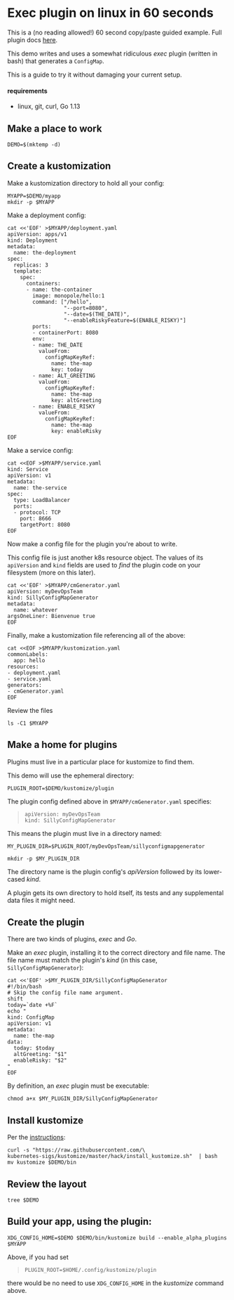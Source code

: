 # Exec plugin on linux in 60 seconds

This is a (no reading allowed!) 60 second copy/paste guided
example.  Full plugin docs [here](README.md).

This demo writes and uses a somewhat ridiculous
_exec_ plugin (written in bash) that generates a
`ConfigMap`.

This is a guide to try it without damaging your
current setup.

#### requirements

 * linux, git, curl, Go 1.13


## Make a place to work

```
DEMO=$(mktemp -d)
```

## Create a kustomization

Make a kustomization directory to
hold all your config:

```
MYAPP=$DEMO/myapp
mkdir -p $MYAPP
```

Make a deployment config:

```
cat <<'EOF' >$MYAPP/deployment.yaml
apiVersion: apps/v1
kind: Deployment
metadata:
  name: the-deployment
spec:
  replicas: 3
  template:
    spec:
      containers:
      - name: the-container
        image: monopole/hello:1
        command: ["/hello",
                  "--port=8080",
                  "--date=$(THE_DATE)",
                  "--enableRiskyFeature=$(ENABLE_RISKY)"]
        ports:
        - containerPort: 8080
        env:
        - name: THE_DATE
          valueFrom:
            configMapKeyRef:
              name: the-map
              key: today
        - name: ALT_GREETING
          valueFrom:
            configMapKeyRef:
              name: the-map
              key: altGreeting
        - name: ENABLE_RISKY
          valueFrom:
            configMapKeyRef:
              name: the-map
              key: enableRisky
EOF
```

Make a service config:

```
cat <<EOF >$MYAPP/service.yaml
kind: Service
apiVersion: v1
metadata:
  name: the-service
spec:
  type: LoadBalancer
  ports:
  - protocol: TCP
    port: 8666
    targetPort: 8080
EOF
```

Now make a config file for the plugin
you're about to write.

This config file is just another k8s resource
object.  The values of its `apiVersion` and `kind`
fields are used to _find_ the plugin code on your
filesystem (more on this later).

```
cat <<'EOF' >$MYAPP/cmGenerator.yaml
apiVersion: myDevOpsTeam
kind: SillyConfigMapGenerator
metadata:
  name: whatever
argsOneLiner: Bienvenue true
EOF
```

Finally, make a kustomization file
referencing all of the above:

```
cat <<EOF >$MYAPP/kustomization.yaml
commonLabels:
  app: hello
resources:
- deployment.yaml
- service.yaml
generators:
- cmGenerator.yaml
EOF
```

Review the files
```
ls -C1 $MYAPP
```


## Make a home for plugins

Plugins must live in a particular place for
kustomize to find them.

This demo will use the ephemeral directory:

```
PLUGIN_ROOT=$DEMO/kustomize/plugin
```

The plugin config defined above in
`$MYAPP/cmGenerator.yaml` specifies:

> ```
> apiVersion: myDevOpsTeam
> kind: SillyConfigMapGenerator
> ```

This means the plugin must live in a directory
named:

```
MY_PLUGIN_DIR=$PLUGIN_ROOT/myDevOpsTeam/sillyconfigmapgenerator

mkdir -p $MY_PLUGIN_DIR
```

The directory name is the plugin config's
_apiVersion_ followed by its lower-cased _kind_.

A plugin gets its own directory to hold itself,
its tests and any supplemental data files it
might need.

## Create the plugin

There are two kinds of plugins, _exec_ and _Go_.

Make an _exec_ plugin, installing it to the
correct directory and file name.  The file name
must match the plugin's _kind_ (in this case,
`SillyConfigMapGenerator`):

```
cat <<'EOF' >$MY_PLUGIN_DIR/SillyConfigMapGenerator
#!/bin/bash
# Skip the config file name argument.
shift
today=`date +%F`
echo "
kind: ConfigMap
apiVersion: v1
metadata:
  name: the-map
data:
  today: $today
  altGreeting: "$1"
  enableRisky: "$2"
"
EOF
```

By definition, an _exec_ plugin must be executable:

```
chmod a+x $MY_PLUGIN_DIR/SillyConfigMapGenerator
```

## Install kustomize

Per the [instructions](../../INSTALL.md):
```
curl -s "https://raw.githubusercontent.com/\
kubernetes-sigs/kustomize/master/hack/install_kustomize.sh"  | bash
mv kustomize $DEMO/bin
```

## Review the layout

```
tree $DEMO
```

## Build your app, using the plugin:

```
XDG_CONFIG_HOME=$DEMO $DEMO/bin/kustomize build --enable_alpha_plugins $MYAPP
```

Above, if you had set

> ```
> PLUGIN_ROOT=$HOME/.config/kustomize/plugin
> ```

there would be no need to use `XDG_CONFIG_HOME` in the
_kustomize_ command above.
